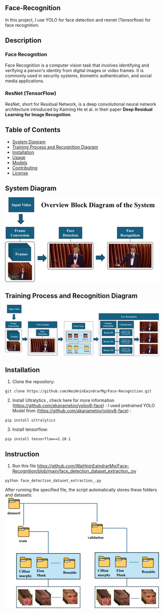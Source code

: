 ## Face-Recognition 
In this project, I use YOLO for face detection and resnet (Tensorflow) for face recognition.

## Description
### Face Recognition
Face Recognition is a computer vision task that involves identifying and verifying a person's identity from digital images or video frames. It is commonly used in security systems, biometric authentication, and social media applications.

### ResNet (TensorFlow)
ResNet, short for Residual Network, is a deep convolutional neural network architecture introduced by Kaiming He et al. in their paper **Deep Residual Learning for Image Recognition**.



## Table of Contents
- [System Diagram](#system-diagram)
- [Training Process and Recognition Diagram](#training-process-and-recognition-diagram)
- [Installation](#installation)
- [Usage](#usage)
- [Models](#models)
- [Contributing](#contributing)
- [License](#license)

## System Diagram
![System Diagram](https://raw.githubusercontent.com/WaiHninEaindrarMg/Face-Recognition/main/Overview%20System.jpg)

## Training Process and Recognition Diagram
![Training Process and Recognition Diagram](https://raw.githubusercontent.com/WaiHninEaindrarMg/Face-Recognition/main/TrainingProcess_Recognition.png)


## Installation
1. Clone the repository:
```
git clone https://github.com/WaiHninEaindrarMg/Face-Recognition.git
```

2. Install Ultralytics , check here for more information (https://github.com/akanametov/yolov8-face) :
I used pretrained YOLO Model from (https://github.com/akanametov/yolov8-face) : 
```
pip install ultralytics
```

3. Install tensorflow:
```
pip install tensorflow==2.10.1
```

## Instruction
1. Run this file https://github.com/WaiHninEaindrarMg/Face-Recognition/blob/main/face_detection_dataset_extraction_.py
```
python face_detection_dataset_extraction_.py
```
After running the specified file, the script automatically stores these folders and datasets:
![Folders and Datasets](https://raw.githubusercontent.com/WaiHninEaindrarMg/Face-Recognition/main/folders_dataset.png)

